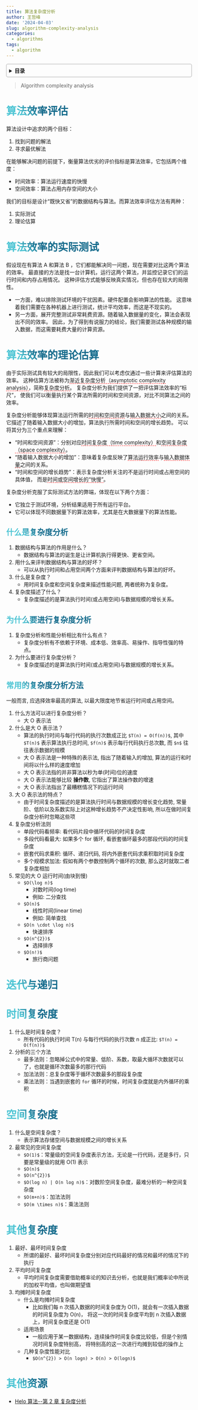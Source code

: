 ```yaml
---
title: 算法复杂度分析
author: 王哲峰
date: '2024-04-03'
slug: algorithm-complexity-analysis
categories:
  - algorithms
tags:
  - algorithm
---
```


<style>
h1 {
    background-color: #2B90B6;
    background-image: linear-gradient(45deg, #4EC5D4 10%, #146b8c 20%);
    background-size: 100%;
    -webkit-background-clip: text;
    -moz-background-clip: text;
    -webkit-text-fill-color: transparent;
    -moz-text-fill-color: transparent;
}
h2 {
    background-color: #2B90B6;
    background-image: linear-gradient(45deg, #4EC5D4 10%, #146b8c 20%);
    background-size: 100%;
    -webkit-background-clip: text;
    -moz-background-clip: text;
    -webkit-text-fill-color: transparent;
    -moz-text-fill-color: transparent;
}
h3 {
    background-color: #2B90B6;
    background-image: linear-gradient(45deg, #4EC5D4 10%, #146b8c 20%);
    background-size: 100%;
    -webkit-background-clip: text;
    -moz-background-clip: text;
    -webkit-text-fill-color: transparent;
    -moz-text-fill-color: transparent;
}
details {
    border: 1px solid #aaa;
    border-radius: 4px;
    padding: .5em .5em 0;
}
summary {
    font-weight: bold;
    margin: -.5em -.5em 0;
    padding: .5em;
}
details[open] {
    padding: .5em;
}
details[open] summary {
    border-bottom: 1px solid #aaa;
    margin-bottom: .5em;
}
</style>

<details><summary>目录</summary><p>

- [算法效率评估](#算法效率评估)
- [算法效率的实际测试](#算法效率的实际测试)
- [算法效率的理论估算](#算法效率的理论估算)
    - [什么是复杂度分析](#什么是复杂度分析)
    - [为什么要进行复杂度分析](#为什么要进行复杂度分析)
    - [常用的复杂度分析方法](#常用的复杂度分析方法)
- [迭代与递归](#迭代与递归)
- [时间复杂度](#时间复杂度)
- [空间复杂度](#空间复杂度)
- [其他复杂度](#其他复杂度)
- [其他资源](#其他资源)
</p></details><p></p>


> Algorithm complexity analysis

# 算法效率评估

算法设计中追求的两个目标：

1. 找到问题的解法
2. 寻求最优解法

在能够解决问题的前提下，衡量算法优劣的评价指标是算法效率，它包括两个维度：

* 时间效率：算法运行速度的快慢
* 空间效率：算法占用内存空间的大小

我们的目标是设计“既快又省”的数据结构与算法。而算法效率评估方法有两种：

1. 实际测试
2. 理论估算

# 算法效率的实际测试

假设现在有算法 A 和算法 B ，它们都能解决同一问题，现在需要对比这两个算法的效率。
最直接的方法是找一台计算机，运行这两个算法，并监控记录它们的运行时间和内存占用情况。
这种评估方式能够反映真实情况，但也存在较大的局限性。

* 一方面，难以排除测试环境的干扰因素。硬件配置会影响算法的性能。
  这意味着我们需要在各种机器上进行测试，统计平均效率，而这是不现实的。
* 另一方面，展开完整测试非常耗费资源。随着输入数据量的变化，算法会表现出不同的效率。
  因此，为了得到有说服力的结论，我们需要测试各种规模的输入数据，而这需要耗费大量的计算资源。

# 算法效率的理论估算

由于实际测试具有较大的局限性，因此我们可以考虑仅通过一些计算来评估算法的效率。
这种估算方法被称为<span style='border-bottom:1.5px dashed red;'>渐近复杂度分析（asymptotic complexity analysis）</span>，简称<span style='border-bottom:1.5px dashed red;'>复杂度分析</span>。
复杂度分析为我们提供了一把评估算法效率的“标尺”，
使我们可以衡量执行某个算法所需的时间和空间资源，对比不同算法之间的效率。

复杂度分析能够体现算法运行所需的<span style='border-bottom:1.5px dashed red;'>时间和空间资源</span>与<span style='border-bottom:1.5px dashed red;'>输入数据大小</span>之间的关系。
它描述了随着输入数据大小的增加，算法执行所需时间和空间的增长趋势。
可以将其分为三个重点来理解：

* “时间和空间资源”：分别对应<span style='border-bottom:1.5px dashed red;'>时间复杂度（time complexity）</span>和<span style='border-bottom:1.5px dashed red;'>空间复杂度（space complexity）</span>。
* “随着输入数据大小的增加”：意味着复杂度反映了<span style='border-bottom:1.5px dashed red;'>算法运行效率</span>与<span style='border-bottom:1.5px dashed red;'>输入数据体量</span>之间的关系。
* “时间和空间的增长趋势”：表示复杂度分析关注的不是运行时间或占用空间的具体值，
  而是<span style='border-bottom:1.5px dashed red;'>时间或空间增长的“快慢”</span>。

复杂度分析克服了实际测试方法的弊端，体现在以下两个方面：

* 它独立于测试环境，分析结果适用于所有运行平台。
* 它可以体现不同数据量下的算法效率，尤其是在大数据量下的算法性能。

## 什么是复杂度分析

1. 数据结构与算法的作用是什么？
   - 数据结构与算法的诞生是让计算机执行得更快、更省空间。
2. 用什么来评判数据结构与算法的好坏？
   - 可以从执行时间和占用空间两个方面来评判数据结构与算法的好坏。
3. 什么是复杂度？
   - 用时间复杂度和空间复杂度来描述性能问题, 两者统称为复杂度。
4. 复杂度描述了什么？
   - 复杂度描述的是算法执行时间(或占用空间)与数据规模的增长关系。

## 为什么要进行复杂度分析

1. 复杂度分析和性能分析相比有什么有点？
   - 复杂度分析有不依赖于环境、成本低、效率高、易操作、指导性强的特点。
2. 为什么要进行复杂度分析？
   - 复杂度描述的是算法执行时间(或占用空间)与数据规模的增长关系。

## 常用的复杂度分析方法

一般而言, 应选择效率最高的算法, 以最大限度地节省运行时间或占用空间。

1. 什么方法可以进行复杂度分析？
    - 大 O 表示法
2. 什么是大 O 表示法？
    - 算法的执行时间与每行代码的执行次数成正比 `$T(n) = O(f(n))$`,
     其中 `$T(n)$` 表示算法执行总时间,  `$f(n)$` 表示每行代码执行总次数, 
     而 `$n$` 往往表示数据的规模
    - 大 O 表示法是一种特殊的表示法, 指出了随着输入的增加, 算法的运行和时间将以什么样的速度增加
    - 大 O 表示法指的并非算法以秒为单(时间)位的速度 
    - 大 O 表示法能够比较 **操作数**, 它指出了算法操作数的增速
    - 大 O 表示法指出了最糟糕情况下的运行时间
3. 大 O 表示法的特点？
    - 由于时间复杂度描述的是算法执行时间与数据规模的增长变化趋势, 
      常量阶、低阶以及系数实际上对这种增长趋势不产决定性影响, 
      所以在做时间复杂度分析时忽略这些项
4. 复杂度分析法则
    - 单段代码看频率: 看代码片段中循环代码的时间复杂度
    - 多段代码看最大: 如果多个 for 循环, 看嵌套循环最多的那段代码的时间复杂度
    - 嵌套代码求乘积: 循环、递归代码, 将内外嵌套代码求乘积取时间复杂度
    - 多个规模求加法: 假如有两个参数控制两个循环的次数, 那么这时就取二者复杂度相加
5. 常见的大 O 运行时间(由块到慢)
    - `$O(\log n)$` 
        - 对数时间(log time)
        - 例如: 二分查找
    - `$O(n)$` 
        - 线性时间(linear time)
        - 例如: 简单查找
    - `$O(n \cdot \log n)$`
        - 快速排序
    - `$O(n^{2})$` 
        - 选择排序
    - `$O(n!)$` 
        - 旅行商问题

# 迭代与递归



# 时间复杂度

1. 什么是时间复杂度？
    - 所有代码的执行时间 T(n) 与每行代码的执行次数 n 成正比: `$T(n) = O(f(n))$`
2. 分析的三个方法
    - 最多法则：忽略掉公式中的常量、低阶、系数，取最大循环次数就可以了，也就是循环次数最多的那行代码
    - 加法法则：总复杂度等于循环次数最多的那段复杂度
    - 乘法法则：当遇到嵌套的 `for` 循环的时候，时间复杂度就是内外循环的乘积

# 空间复杂度

1. 什么是空间复杂度？
    - 表示算法存储空间与数据规模之间的增长关系
2. 最常见的空间复杂度
    - `$O(1)$`：常量级的空间复杂度表示方法，无论是一行代码，还是多行，只要是常量级的就用 O(1) 表示
    - `$O(n)$`
    - `$O(n^{2})$`
    - `$O(log n) | O(n log n)$`：对数阶空间复杂度，最难分析的一种空间复杂度
    - `$O(m+n)$`：加法法则
    - `$O(m \times n)$`：乘法法则

# 其他复杂度

1. 最好、最坏时间复杂度
    - 所谓的最好、最坏时间复杂度分别对应代码最好的情况和最坏的情况下的执行
2. 平均时间复杂度
    - 平均时间复杂度需要借助概率论的知识去分析，也就是我们概率论中所说的加权平均值，也叫做期望值
3. 均摊时间复杂度
    - 什么是均摊时间复杂度
        - 比如我们每 n 次插入数据的时间复杂度为 O(1)，就会有一次插入数据的时间复杂度为 O(n)，
          将这一次的时间复杂度平均到 n 次插入数据上，时间复杂度还是 O(1)
    - 适用场景
        - 一般应用于某一数据结构，连续操作时间复杂度比较低，但是个别情况时间复杂度特别高，
          将特别高的这一次进行均摊到较低的操作上
    - 几种复杂度性能对比
        - `$O(n^{2}) > O(n logn) > O(n) > O(logn)$`

# 其他资源

* [Helo 算法--第 2 章 复杂度分析](https://www.hello-algo.com/chapter_computational_complexity/)
